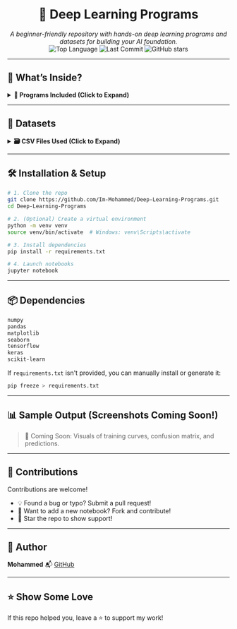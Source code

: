 <h1 align="center">🧠 Deep Learning Programs</h1>

<p align="center">
  <i>A beginner-friendly repository with hands-on deep learning programs and datasets for building your AI foundation.</i><br>
  <img src="https://img.shields.io/github/languages/top/Im-Mohammed/Deep-Learning-Programs" alt="Top Language">
  <img src="https://img.shields.io/github/last-commit/Im-Mohammed/Deep-Learning-Programs" alt="Last Commit">
  <img src="https://img.shields.io/github/stars/Im-Mohammed/Deep-Learning-Programs?style=social" alt="GitHub stars">
</p>

---

## 🚀 What’s Inside?

<details>
  <summary><strong>📘 Programs Included (Click to Expand)</strong></summary>

| Notebook                     | Description                                     |
|-----------------------------|-------------------------------------------------|
| `Perceptron.ipynb`          | Basic perceptron implementation                 |
| `Program -1.ipynb`          | Introduction to deep learning                   |
| `Program -2.ipynb`          | Keras-based deep learning model                 |
| `Program -3 RNN.ipynb`      | Simple Recurrent Neural Network                 |
| `Program -4 RNN.ipynb`      | Advanced RNN example                            |
| `Program -5 LSTM.ipynb`     | LSTM network for sequential data                |
| `Program -6 LSTM.ipynb`     | Enhanced LSTM model                             |
| `Program -7 GRU.ipynb`      | GRU-based recurrent model                       |
| `Program -8 GRU.ipynb`      | Advanced GRU model                              |

</details>

---

## 📂 Datasets

<details>
  <summary><strong>🗃️ CSV Files Used (Click to Expand)</strong></summary>

- `Housing.csv` – Used for price prediction
- `hiring.csv`, `Salary.csv` – Regression examples
- `titanic.csv` – Classification using logistic regression or deep models

</details>

---

## 🛠️ Installation & Setup

```bash
# 1. Clone the repo
git clone https://github.com/Im-Mohammed/Deep-Learning-Programs.git
cd Deep-Learning-Programs

# 2. (Optional) Create a virtual environment
python -m venv venv
source venv/bin/activate  # Windows: venv\Scripts\activate

# 3. Install dependencies
pip install -r requirements.txt

# 4. Launch notebooks
jupyter notebook
````

---

## 📦 Dependencies

```txt
numpy
pandas
matplotlib
seaborn
tensorflow
keras
scikit-learn
```

If `requirements.txt` isn't provided, you can manually install or generate it:

```bash
pip freeze > requirements.txt
```

---

## 📊 Sample Output (Screenshots Coming Soon!)

> 🚧 Coming Soon: Visuals of training curves, confusion matrix, and predictions.

---

## 🤝 Contributions

Contributions are welcome!

* 💡 Found a bug or typo? Submit a pull request!
* 📘 Want to add a new notebook? Fork and contribute!
* 🌟 Star the repo to show support!

---

## 👤 Author

**Mohammed**
📬 [GitHub](https://github.com/Im-Mohammed)

---
## ⭐ Show Some Love

If this repo helped you, leave a ⭐ to support my work!
